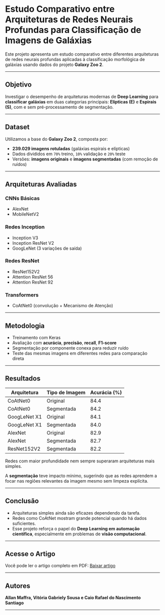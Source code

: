 # Estudo Comparativo entre Arquiteturas de Redes Neurais Profundas para Classificação de Imagens de Galáxias

Este projeto apresenta um estudo comparativo entre diferentes arquiteturas de redes neurais profundas aplicadas à classificação morfológica de galáxias usando dados do projeto **Galaxy Zoo 2**.

---

## Objetivo

Investigar o desempenho de arquiteturas modernas de **Deep Learning** para **classificar galáxias** em duas categorias principais: **Elípticas (E)** e **Espirais (S)**, com e sem pré-processamento de segmentação.

---

## Dataset

Utilizamos a base do **Galaxy Zoo 2**, composta por:

- **239.029 imagens rotuladas** (galáxias espirais e elípticas)
- Dados divididos em `70%` treino, `10%` validação e `20%` teste
- Versões: **imagens originais** e **imagens segmentadas** (com remoção de ruídos)

---

## Arquiteturas Avaliadas

### CNNs Básicas
- AlexNet
- MobileNetV2

### Redes Inception
- Inception V3
- Inception ResNet V2
- GoogLeNet (3 variações de saída)

### Redes ResNet
- ResNet152V2
- Attention ResNet 56
- Attention ResNet 92

### Transformers
- CoAtNet0 (convolução + Mecanismo de Atenção)

---

## Metodologia

- Treinamento com Keras
- Avaliação com **acurácia**, **precisão**, **recall**, **F1-score**
- Segmentação por componente conexa para reduzir ruído
- Teste das mesmas imagens em diferentes redes para comparação direta

---

## Resultados

| Arquitetura     | Tipo de Imagem | Acurácia (%) |
|-----------------|----------------|--------------|
| CoAtNet0        | Original       | 84.4         |
| CoAtNet0        | Segmentada     | 84.2         |
| GoogLeNet X1    | Original       | 84.1         |
| GoogLeNet X1    | Segmentada     | 84.0         |
| AlexNet         | Original       | 82.9         |
| AlexNet         | Segmentada     | 82.7         |
| ResNet152V2     | Segmentada     | 82.2         |

Redes com maior profundidade nem sempre superaram arquiteturas mais simples.

A **segmentação** teve impacto mínimo, sugerindo que as redes aprendem a focar nas regiões relevantes da imagem mesmo sem limpeza explícita.

---

## Conclusão

- Arquiteturas simples ainda são eficazes dependendo da tarefa.
- Redes como CoAtNet mostram grande potencial quando há dados suficientes.
- Esse projeto reforça o papel do **Deep Learning em automação científica**, especialmente em problemas de **visão computacional**.

---

## Acesse o Artigo

Você pode ler o artigo completo em PDF: [Baixar artigo](https://github.com/vitoriags/deep-learning-classificacao-galaxias/raw/main/Estudo_Comparativo_entre_Arquiteturas_de_Redes_Neurais_Profundas_para_Classificação_de_Imagens_Baseado_em_Galáxias.pdf)


---

## Autores

**Allan Maffra, Vitória Gabriely Sousa e Caio Rafael do Nascimento Santiago**

---

